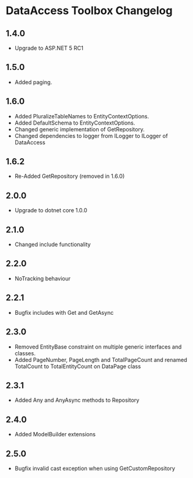 # DataAccess Toolbox Changelog

## 1.4.0

- Upgrade to ASP.NET 5 RC1

## 1.5.0

- Added paging.

## 1.6.0

- Added PluralizeTableNames to EntityContextOptions.
- Added DefaultSchema to EntityContextOptions.
- Changed generic implementation of GetRepository.
- Changed dependencies to logger from ILogger to ILogger of DataAccess

## 1.6.2

- Re-Added GetRepository<TRepository> (removed in 1.6.0)

## 2.0.0

- Upgrade to dotnet core 1.0.0

## 2.1.0

- Changed include functionality

## 2.2.0

- NoTracking behaviour

## 2.2.1

- Bugfix includes with Get and GetAsync

## 2.3.0

- Removed EntityBase constraint on multiple generic interfaces and classes.
- Added PageNumber, PageLength and TotalPageCount and renamed TotalCount to TotalEntityCount on DataPage class

## 2.3.1

- Added Any and AnyAsync methods to Repository

## 2.4.0

- Added ModelBuilder extensions

## 2.5.0

- Bugfix invalid cast exception when using GetCustomRepository